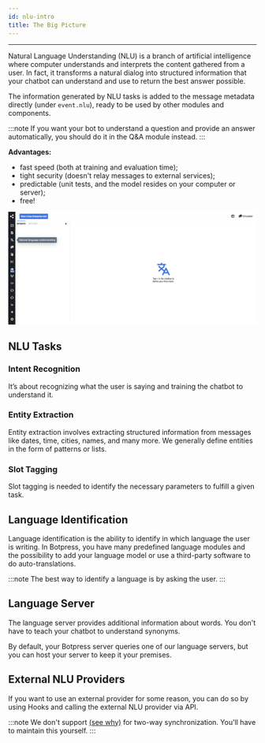 ```yaml
---
id: nlu-intro
title: The Big Picture
---
```


---------------

Natural Language Understanding (NLU) is a branch of artificial intelligence where computer understands and interprets the content gathered from a user. In fact, it transforms a natural dialog into structured information that your chatbot can understand and use to return the best answer possible.

The information generated by NLU tasks is added to the message metadata directly (under `event.nlu`), ready to be used by other modules and components.

:::note
If you want your bot to understand a question and provide an answer automatically, you should do it in the Q&A module instead.
:::

**Advantages:**
- fast speed (both at training and evaluation time);
- tight security (doesn't relay messages to external services);
- predictable (unit tests, and the model resides on your computer or server);
- free!

![nlu-overview](nlu-overview.png)

## NLU Tasks

### Intent Recognition

It’s about recognizing what the user is saying and training the chatbot to understand it.

### Entity Extraction

Entity extraction involves extracting structured information from messages like dates, time, cities, names, and many more. We generally define entities in the form of patterns or lists.

### Slot Tagging

Slot tagging is needed to identify the necessary parameters to fulfill a given task.

## Language Identification

Language identification is the ability to identify in which language the user is writing. In Botpress, you have many predefined language modules and the possibility to add your language model or use a third-party software to do auto-translations.

:::note
The best way to identify a language is by asking the user.
:::

## Language Server

The language server provides additional information about words. You don't have to teach your chatbot to understand synonyms. 

By default, your Botpress server queries one of our language servers, but you can host your server to keep it your premises.

## External NLU Providers

If you want to use an external provider for some reason, you can do so by using Hooks and calling the external NLU provider via API.

:::note
We don't support [(see why)](https://github.com/botpress/botpress/pull/1170) for two-way synchronization. You'll have to maintain this yourself.
:::
